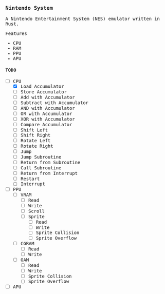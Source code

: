 <samp>

### Nintendo System

A Nintendo Entertainment System (NES) emulator written in Rust.

Features

- CPU
- RAM
- PPU
- APU

#### TODO

- [ ] CPU
  - [x] Load Accumulator
  - [ ] Store Accumulator
  - [ ] Add with Accumulator
  - [ ] Subtract with Accumulator
  - [ ] AND with Accumulator
  - [ ] OR with Accumulator
  - [ ] XOR with Accumulator
  - [ ] Compare Accumulator
  - [ ] Shift Left
  - [ ] Shift Right
  - [ ] Rotate Left
  - [ ] Rotate Right
  - [ ] Jump
  - [ ] Jump Subroutine
  - [ ] Return from Subroutine
  - [ ] Call Subroutine
  - [ ] Return from Interrupt
  - [ ] Restart
  - [ ] Interrupt
- [ ] PPU
  - [ ] VRAM
    - [ ] Read
    - [ ] Write
    - [ ] Scroll
    - [ ] Sprite
      - [ ] Read
      - [ ] Write
      - [ ] Sprite Collision
      - [ ] Sprite Overflow
  - [ ] CGRAM
    - [ ] Read
    - [ ] Write
  - [ ] OAM
    - [ ] Read
    - [ ] Write
    - [ ] Sprite Collision
    - [ ] Sprite Overflow
- [ ] APU
